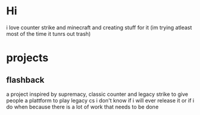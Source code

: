 # Hi

i love counter strike and minecraft and creating stuff for it
(im trying atleast most of the time it tunrs out trash)

# projects

## flashback

a project inspired by supremacy, classic counter and legacy strike to give people a plattform to play legacy cs
i don't know if i will ever release it or if i do when because there is a lot of work that needs to be done
